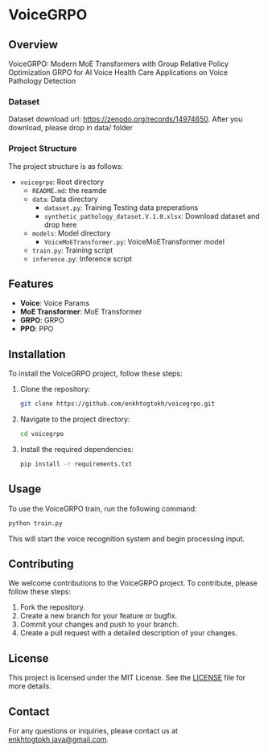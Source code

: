 # VoiceGRPO

## Overview
VoiceGRPO: Modern MoE Transformers with Group Relative Policy Optimization GRPO for AI Voice Health Care Applications on Voice Pathology Detection

### Dataset
Dataset download url: https://zenodo.org/records/14974650.
After you download, please drop in data/ folder

### Project Structure
The project structure is as follows:

- `voicegrpo`: Root directory
	- `README.md`: the reamde
	- `data`: Data directory
		- `dataset.py`: Training Testing data preperations
		- `synthetic_pathology_dataset.V.1.0.xlsx`: Download dataset and drop here
	- `models`: Model directory
		- `VoiceMoETransformer.py`: VoiceMoETransformer model	 
	- `train.py`: Training script
	- `inference.py`: Inference script

## Features
- **Voice**: Voice Params
- **MoE Transformer**: MoE Transformer
- **GRPO**: GRPO
- **PPO**: PPO

## Installation
To install the VoiceGRPO project, follow these steps:

1. Clone the repository:
    ```bash
    git clone https://github.com/enkhtogtokh/voicegrpo.git
    ```
2. Navigate to the project directory:
    ```bash
    cd voicegrpo
    ```
3. Install the required dependencies:
    ```bash
    pip install -r requirements.txt
    ```

## Usage
To use the VoiceGRPO train, run the following command:
```bash
python train.py
```
This will start the voice recognition system and begin processing input.

## Contributing
We welcome contributions to the VoiceGRPO project. To contribute, please follow these steps:

1. Fork the repository.
2. Create a new branch for your feature or bugfix.
3. Commit your changes and push to your branch.
4. Create a pull request with a detailed description of your changes.

## License
This project is licensed under the MIT License. See the [LICENSE](LICENSE) file for more details.

## Contact
For any questions or inquiries, please contact us at [enkhtogtokh.java@gmail.com](mailto:enkhtogtokh.java@gmail.com).
